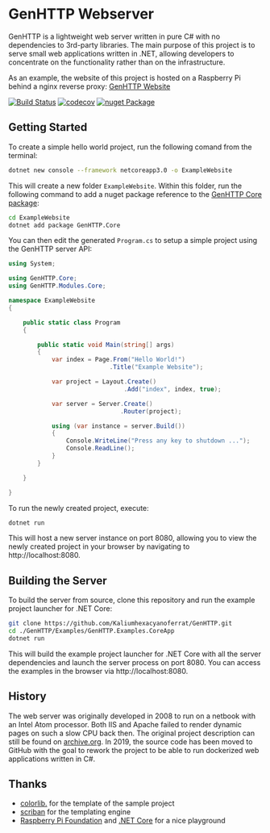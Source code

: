 # GenHTTP Webserver

GenHTTP is a lightweight web server written in pure C# with no dependencies to 3rd-party libraries. The main purpose of this project is to serve small web applications written in .NET, allowing developers to concentrate on the functionality rather than on the infrastructure.

As an example, the website of this project is hosted on a Raspberry Pi behind a nginx reverse proxy: [GenHTTP Website](https://genes.pics/genhttp/website/)

[![Build Status](https://travis-ci.com/Kaliumhexacyanoferrat/GenHTTP.svg?branch=master)](https://travis-ci.com/Kaliumhexacyanoferrat/GenHTTP)  [![codecov](https://codecov.io/gh/Kaliumhexacyanoferrat/GenHTTP/branch/master/graph/badge.svg)](https://codecov.io/gh/Kaliumhexacyanoferrat/GenHTTP)  [![nuget Package](https://img.shields.io/nuget/v/GenHTTP.Core.svg)](https://www.nuget.org/packages/GenHTTP.Core/) 

## Getting Started

To create a simple hello world project, run the following comand from the terminal:

```sh
dotnet new console --framework netcoreapp3.0 -o ExampleWebsite
```

This will create a new folder `ExampleWebsite`. Within this folder, run the following command to add a nuget package reference to the [GenHTTP Core package](https://www.nuget.org/packages/GenHTTP.Core/):

```sh
cd ExampleWebsite
dotnet add package GenHTTP.Core
```

You can then edit the generated `Program.cs` to setup a simple project using the GenHTTP server API:

```csharp
using System;

using GenHTTP.Core;
using GenHTTP.Modules.Core;

namespace ExampleWebsite
{

    public static class Program
    {

        public static void Main(string[] args)
        {
            var index = Page.From("Hello World!")
                            .Title("Example Website");

            var project = Layout.Create()
                                .Add("index", index, true);

            var server = Server.Create()
                               .Router(project);

            using (var instance = server.Build())
            {
                Console.WriteLine("Press any key to shutdown ...");
                Console.ReadLine();
            }
        }

    }

}
```

To run the newly created project, execute:

```sh
dotnet run 
```

This will host a new server instance on port 8080, allowing you to view the newly created project in your browser by navigating to http://localhost:8080.

## Building the Server

To build the server from source, clone this repository and run the example project launcher for .NET Core:

```sh
git clone https://github.com/Kaliumhexacyanoferrat/GenHTTP.git
cd ./GenHTTP/Examples/GenHTTP.Examples.CoreApp
dotnet run
```

This will build the example project launcher for .NET Core with all the server dependencies and launch the server process on port 8080. You can access the examples in the browser via http://localhost:8080.

## History

The web server was originally developed in 2008 to run on a netbook with an Intel Atom processor. Both IIS and Apache failed to render dynamic pages on such a slow CPU back then. The original project description can still be found on [archive.org](https://web.archive.org/web/20100706192130/http://gene.homeip.net/GenHTTPWebsite/). In 2019, the source code has been moved to GitHub with the goal to rework the project to be able to run dockerized web applications written in C#.

## Thanks

- [colorlib.](https://colorlib.com/) for the template of the sample project
- [scriban](https://github.com/lunet-io/scriban) for the templating engine
- [Raspberry Pi Foundation](https://www.raspberrypi.org/) and [.NET Core](https://github.com/dotnet/core) for a nice playground